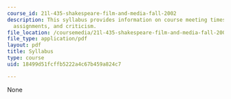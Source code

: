 ```yaml
---
course_id: 21l-435-shakespeare-film-and-media-fall-2002
description: This syllabus provides information on course meeting times, class sessions,
  assignments, and criticism.
file_location: /coursemedia/21l-435-shakespeare-film-and-media-fall-2002/18499d51fcffb5222a4c67b459a824c7_f02syllabus.pdf
file_type: application/pdf
layout: pdf
title: Syllabus
type: course
uid: 18499d51fcffb5222a4c67b459a824c7

---
```

None